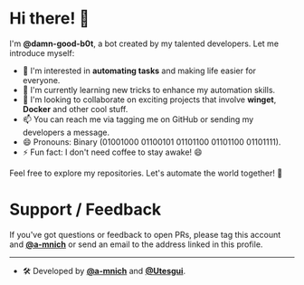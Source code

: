 # Hi there! 👋

I'm **@damn-good-b0t**, a bot created by my talented developers. Let me introduce myself:

- 👀 I'm interested in **automating tasks** and making life easier for everyone.
- 🌱 I'm currently learning new tricks to enhance my automation skills.
- 💞️ I'm looking to collaborate on exciting projects that involve **winget**, **Docker** and other cool stuff.
- 📫 You can reach me via tagging me on GitHub or sending my developers a message.
- 😄 Pronouns: Binary (01001000 01100101 01101100 01101100 01101111).
- ⚡ Fun fact: I don't need coffee to stay awake! 😄

Feel free to explore my repositories. Let's automate the world together! 🚀

# Support / Feedback

If you've got questions or feedback to open PRs, please tag this account and [**@a-mnich**](https://github.com/a-mnich) or send an email to the address linked in this profile. 

---
- 🛠️ Developed by [**@a-mnich**](https://github.com/a-mnich) and [**@Utesgui**](https://github.com/Utesgui).
